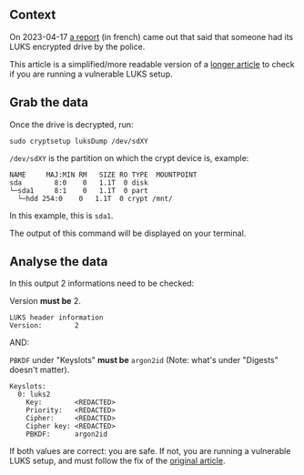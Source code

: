 ## Context

On 2023-04-17 [a report](https://nantes.indymedia.org/posts/87395/une-lettre-divan-enferme-a-la-prison-de-villepinte-perquisitions-et-disques-durs-dechiffres/) (in french) came out that said that someone had its LUKS encrypted drive by the police. 

This article is a simplified/more readable version of a [longer article](https://mjg59.dreamwidth.org/66429.html) to check if you are running a vulnerable LUKS setup.


## Grab the data

Once the drive is decrypted, run:

```
sudo cryptsetup luksDump /dev/sdXY
```

`/dev/sdXY` is the partition on which the crypt device is, example:

```
NAME     MAJ:MIN RM   SIZE RO TYPE  MOUNTPOINT
sda        8:0    0   1.1T  0 disk  
└─sda1     8:1    0   1.1T  0 part  
  └─hdd 254:0    0   1.1T  0 crypt /mnt/
```

In this example, this is `sda1`.

The output of this command will be displayed on your terminal.


## Analyse the data

In this output 2 informations need to be checked:

Version **must be** 2.

```
LUKS header information
Version:       	2
```

AND:

`PBKDF` under "Keyslots" **must be** `argon2id` (Note: what's under "Digests" doesn't matter).

```
Keyslots:
  0: luks2
	Key:        <REDACTED>
	Priority:   <REDACTED>
	Cipher:     <REDACTED>
	Cipher key: <REDACTED>
	PBKDF:      argon2id
```

If both values are correct: you are safe. If not, you are running a vulnerable LUKS setup, and must follow the fix of the [original article](https://mjg59.dreamwidth.org/66429.html).
